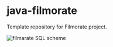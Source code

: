 # java-filmorate
Template repository for Filmorate project.

![filmarate SQL scheme](src/main/java/ru/yandex/practicum/filmorate/db_scheme/filmarate_SQL_scheme.png)
